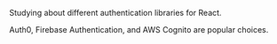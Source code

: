 Studying about different authentication libraries for React.

Auth0, Firebase Authentication, and AWS Cognito are popular choices.